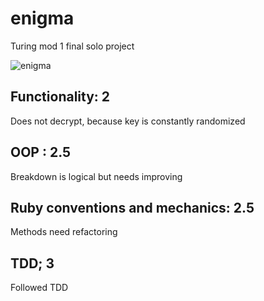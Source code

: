 # enigma
Turing mod 1 final solo project


![enigma](https://user-images.githubusercontent.com/69017022/141937678-2b14a9e0-8b9b-4ac1-b2d2-0792bbc7e89c.jpeg)

## Functionality: 2
  Does not decrypt, because key is constantly randomized
  
## OOP : 2.5
  Breakdown is logical but needs improving
  
## Ruby conventions and mechanics: 2.5
  Methods need refactoring
  
## TDD; 3
  Followed TDD

  
  
